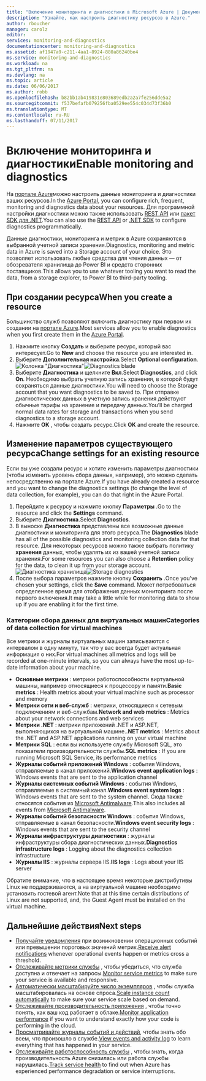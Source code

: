 ```yaml
---
title: "Включение мониторинга и диагностики в Microsoft Azure | Документация Майкрософт"
description: "Узнайте, как настроить диагностику ресурсов в Azure."
author: rboucher
manager: carolz
editor: 
services: monitoring-and-diagnostics
documentationcenter: monitoring-and-diagnostics
ms.assetid: af1947a9-c211-4aa1-8924-880a86240be4
ms.service: monitoring-and-diagnostics
ms.workload: na
ms.tgt_pltfrm: na
ms.devlang: na
ms.topic: article
ms.date: 06/06/2017
ms.author: robb
ms.openlocfilehash: b82bb1ab419831e803689edb2a2a7fe256dde5a2
ms.sourcegitcommit: f537befafb079256fba0529ee554c034d73f36b0
ms.translationtype: MT
ms.contentlocale: ru-RU
ms.lasthandoff: 07/11/2017
---
```

# <a name="enable-monitoring-and-diagnostics"></a><span data-ttu-id="91891-103">Включение мониторинга и диагностики</span><span class="sxs-lookup"><span data-stu-id="91891-103">Enable monitoring and diagnostics</span></span>
<span data-ttu-id="91891-104">На [портале Azure](https://portal.azure.com)можно настроить данные мониторинга и диагностики ваших ресурсов.</span><span class="sxs-lookup"><span data-stu-id="91891-104">In the [Azure Portal](https://portal.azure.com), you can configure rich, frequent, monitoring and diagnostics data about your resources.</span></span> <span data-ttu-id="91891-105">Для программной настройки диагностики можно также использовать [REST API](https://msdn.microsoft.com/library/azure/dn931932.aspx) или [пакет SDK для .NET](http://www.nuget.org/packages/Microsoft.Azure.Management.Monitor).</span><span class="sxs-lookup"><span data-stu-id="91891-105">You can also use the [REST API](https://msdn.microsoft.com/library/azure/dn931932.aspx) or [.NET SDK](http://www.nuget.org/packages/Microsoft.Azure.Management.Monitor) to configure diagnostics programmatically.</span></span>

<span data-ttu-id="91891-106">Данные диагностики, мониторинга и метрик в Azure сохраняются в выбранной учетной записи хранения.</span><span class="sxs-lookup"><span data-stu-id="91891-106">Diagnostics, monitoring and metric data in Azure is saved into a Storage account of your choice.</span></span> <span data-ttu-id="91891-107">Это позволяет использовать любые средства для чтения данных — от обозревателя хранилища до Power BI и средств сторонних поставщиков.</span><span class="sxs-lookup"><span data-stu-id="91891-107">This allows you to use whatever tooling you want to read the data, from a storage explorer, to Power BI to third-party tooling.</span></span>

## <a name="when-you-create-a-resource"></a><span data-ttu-id="91891-108">При создании ресурса</span><span class="sxs-lookup"><span data-stu-id="91891-108">When you create a resource</span></span>
<span data-ttu-id="91891-109">Большинство служб позволяют включить диагностику при первом их создании на [портале Azure](https://portal.azure.com).</span><span class="sxs-lookup"><span data-stu-id="91891-109">Most services allow you to enable diagnostics when you first create them in the [Azure Portal](https://portal.azure.com).</span></span>

1. <span data-ttu-id="91891-110">Нажмите кнопку **Создать** и выберите ресурс, который вас интересует.</span><span class="sxs-lookup"><span data-stu-id="91891-110">Go to **New** and choose the resource you are interested in.</span></span>
2. <span data-ttu-id="91891-111">Выберите **Дополнительная настройка**.</span><span class="sxs-lookup"><span data-stu-id="91891-111">Select **Optional configuration**.</span></span>
    <span data-ttu-id="91891-112">![Колонка "Диагностика"](./media/insights-how-to-use-diagnostics/Insights_CreateTime.png)</span><span class="sxs-lookup"><span data-stu-id="91891-112">![Diagnostics blade](./media/insights-how-to-use-diagnostics/Insights_CreateTime.png)</span></span>
3. <span data-ttu-id="91891-113">Выберите **Диагностика** и щелкните **Вкл**.</span><span class="sxs-lookup"><span data-stu-id="91891-113">Select **Diagnostics**, and click **On**.</span></span> <span data-ttu-id="91891-114">Необходимо выбрать учетную запись хранения, в которой будут сохраняться данные диагностики.</span><span class="sxs-lookup"><span data-stu-id="91891-114">You will need to choose the Storage account that you want diagnostics to be saved to.</span></span> <span data-ttu-id="91891-115">При отправке диагностических данных в учетную запись хранения действуют обычные тарифы на хранение и передачу данных.</span><span class="sxs-lookup"><span data-stu-id="91891-115">You’ll be charged normal data rates for storage and transactions when you send diagnostics to a storage account.</span></span>
4. <span data-ttu-id="91891-116">Нажмите **ОК** , чтобы создать ресурс.</span><span class="sxs-lookup"><span data-stu-id="91891-116">Click **OK** and create the resource.</span></span>

## <a name="change-settings-for-an-existing-resource"></a><span data-ttu-id="91891-117">Изменение параметров существующего ресурса</span><span class="sxs-lookup"><span data-stu-id="91891-117">Change settings for an existing resource</span></span>
<span data-ttu-id="91891-118">Если вы уже создали ресурс и хотите изменить параметры диагностики (чтобы изменить уровень сбора данных, например), это можно сделать непосредственно на портале Azure.</span><span class="sxs-lookup"><span data-stu-id="91891-118">If you have already created a resource and you want to change the diagnostics settings (to change the level of data collection, for example), you can do that right in the Azure Portal.</span></span>

1. <span data-ttu-id="91891-119">Перейдите к ресурсу и нажмите кнопку **Параметры** .</span><span class="sxs-lookup"><span data-stu-id="91891-119">Go to the resource and click the **Settings** command.</span></span>
2. <span data-ttu-id="91891-120">Выберите **Диагностика**.</span><span class="sxs-lookup"><span data-stu-id="91891-120">Select **Diagnostics**.</span></span>
3. <span data-ttu-id="91891-121">В выноске **Диагностика** представлены все возможные данные диагностики и мониторинга для этого ресурса.</span><span class="sxs-lookup"><span data-stu-id="91891-121">The **Diagnostics** blade has all of the possible diagnostics and monitoring collection data for that resource.</span></span> <span data-ttu-id="91891-122">Для некоторых ресурсов можно также выбрать политику **хранения** данных, чтобы удалять их из вашей учетной записи хранения.</span><span class="sxs-lookup"><span data-stu-id="91891-122">For some resources you can also choose a **Retention** policy for the data, to clean it up from your storage account.</span></span>
    <span data-ttu-id="91891-123">![Диагностика хранилища](./media/insights-how-to-use-diagnostics/Insights_StorageDiagnostics.png)</span><span class="sxs-lookup"><span data-stu-id="91891-123">![Storage diagnostics](./media/insights-how-to-use-diagnostics/Insights_StorageDiagnostics.png)</span></span>
4. <span data-ttu-id="91891-124">После выбора параметров нажмите кнопку **Сохранить** .</span><span class="sxs-lookup"><span data-stu-id="91891-124">Once you've chosen your settings, click the **Save** command.</span></span> <span data-ttu-id="91891-125">Может потребоваться определенное время для отображения данных мониторинга после первого включения.</span><span class="sxs-lookup"><span data-stu-id="91891-125">It may take a little while for monitoring data to show up if you are enabling it for the first time.</span></span>

### <a name="categories-of-data-collection-for-virtual-machines"></a><span data-ttu-id="91891-126">Категории сбора данных для виртуальных машин</span><span class="sxs-lookup"><span data-stu-id="91891-126">Categories of data collection for virtual machines</span></span>
<span data-ttu-id="91891-127">Все метрики и журналы виртуальных машин записываются с интервалом в одну минуту, так что у вас всегда будет актуальная информация о них.</span><span class="sxs-lookup"><span data-stu-id="91891-127">For virtual machines all metrics and logs will be recorded at one-minute intervals, so you can always have the most up-to-date information about your machine.</span></span>

* <span data-ttu-id="91891-128">**Основные метрики** : метрики работоспособности виртуальной машины, например относящиеся к процессору и памяти.</span><span class="sxs-lookup"><span data-stu-id="91891-128">**Basic metrics** : Health metrics about your virtual machine such as processor and memory</span></span>
* <span data-ttu-id="91891-129">**Метрики сети и веб-служб** : метрики, относящиеся к сетевым подключениям и веб-службам.</span><span class="sxs-lookup"><span data-stu-id="91891-129">**Network and web metrics** : Metrics about your network connections and web services</span></span>
* <span data-ttu-id="91891-130">**Метрики .NET** : метрики приложений .NET и ASP.NET, выполняющихся на виртуальной машине.</span><span class="sxs-lookup"><span data-stu-id="91891-130">**.NET metrics** : Metrics about the .NET and ASP.NET applications running on your virtual machine</span></span>
* <span data-ttu-id="91891-131">**Метрики SQL** : если вы используете службу Microsoft SQL, это показатели производительности службы.</span><span class="sxs-lookup"><span data-stu-id="91891-131">**SQL metrics** : If you are running Microsoft SQL Service, its performance metrics</span></span>
* <span data-ttu-id="91891-132">**Журналы событий приложений Windows** : события Windows, отправляемые в канал приложений.</span><span class="sxs-lookup"><span data-stu-id="91891-132">**Windows event application logs** : Windows events that are sent to the application channel</span></span>
* <span data-ttu-id="91891-133">**Журналы системных событий Windows** : события Windows, отправляемые в системный канал.</span><span class="sxs-lookup"><span data-stu-id="91891-133">**Windows event system logs** : Windows events that are sent to the system channel.</span></span> <span data-ttu-id="91891-134">Сюда также относятся события из [Microsoft Antimalware](http://go.microsoft.com/fwlink/?LinkID=404171&clcid=0x409).</span><span class="sxs-lookup"><span data-stu-id="91891-134">This also includes all events from [Microsoft Antimalware](http://go.microsoft.com/fwlink/?LinkID=404171&clcid=0x409).</span></span>
* <span data-ttu-id="91891-135">**Журналы событий безопасности Windows** : события Windows, отправляемые в канал безопасности.</span><span class="sxs-lookup"><span data-stu-id="91891-135">**Windows event security logs** : Windows events that are sent to the security channel</span></span>
* <span data-ttu-id="91891-136">**Журналы инфраструктуры диагностики** : журналы инфраструктуры сбора диагностических данных.</span><span class="sxs-lookup"><span data-stu-id="91891-136">**Diagnostics infrastructure logs** : Logging about the diagnostics collection infrastructure</span></span>
* <span data-ttu-id="91891-137">**Журналы IIS** : журналы сервера IIS.</span><span class="sxs-lookup"><span data-stu-id="91891-137">**IIS logs** : Logs about your IIS server</span></span>

<span data-ttu-id="91891-138">Обратите внимание, что в настоящее время некоторые дистрибутивы Linux не поддерживаются, а на виртуальной машине необходимо установить гостевой агент.</span><span class="sxs-lookup"><span data-stu-id="91891-138">Note that at this time certain distributions of Linux are not supported, and, the Guest Agent must be installed on the virtual machine.</span></span>

## <a name="next-steps"></a><span data-ttu-id="91891-139">Дальнейшие действия</span><span class="sxs-lookup"><span data-stu-id="91891-139">Next steps</span></span>
* <span data-ttu-id="91891-140">[Получайте уведомления](insights-receive-alert-notifications.md) при возникновении операционных событий или превышении пороговых значений метрик.</span><span class="sxs-lookup"><span data-stu-id="91891-140">[Receive alert notifications](insights-receive-alert-notifications.md) whenever operational events happen or metrics cross a threshold.</span></span>
* <span data-ttu-id="91891-141">[Отслеживайте метрики службы](insights-how-to-customize-monitoring.md) , чтобы убедиться, что служба доступна и отвечает на запросы.</span><span class="sxs-lookup"><span data-stu-id="91891-141">[Monitor service metrics](insights-how-to-customize-monitoring.md) to make sure your service is available and responsive.</span></span>
* <span data-ttu-id="91891-142">[Автоматически масштабируйте число экземпляров](insights-how-to-scale.md) , чтобы служба масштабировалась на основе спроса.</span><span class="sxs-lookup"><span data-stu-id="91891-142">[Scale instance count automatically](insights-how-to-scale.md) to make sure your service scale based on demand.</span></span>
* <span data-ttu-id="91891-143">[Отслеживайте производительность приложения](../application-insights/app-insights-azure-web-apps.md) , чтобы точно понять, как ваш код работает в облаке.</span><span class="sxs-lookup"><span data-stu-id="91891-143">[Monitor application performance](../application-insights/app-insights-azure-web-apps.md) if you want to understand exactly how your code is performing in the cloud.</span></span>
* <span data-ttu-id="91891-144">[Просматривайте журналы событий и действий](insights-debugging-with-events.md), чтобы знать обо всем, что произошло в службе.</span><span class="sxs-lookup"><span data-stu-id="91891-144">[View events and activity log](insights-debugging-with-events.md) to learn everything that has happened in your service.</span></span>
* <span data-ttu-id="91891-145">[Отслеживайте работоспособность службы](insights-service-health.md) , чтобы знать, когда производительность Azure снизилась или работа службы нарушилась.</span><span class="sxs-lookup"><span data-stu-id="91891-145">[Track service health](insights-service-health.md) to find out when Azure has experienced performance degradation or service interruptions.</span></span>


